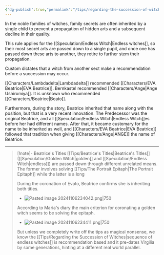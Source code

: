 ```yaml
---
{"dg-publish":true,"permalink":"/tips/regarding-the-succession-of-witches/","contentClasses":"center-headings red-truth red-links blue-truth"}
---
```


In the noble families of witches, family secrets are often inherited by a single child to prevent a propagation of hidden arts and a subsequent decline in their quality.

This rule applies for the [[Speculation/Endless Witch\|Endless witches]], so their most secret arts are passed down to a single pupil, and once one has passed down these arts to another, they retire to further stem their propagation.

Custom dictates that a witch from another sect make a recommendation before a succession may occur.

[[Characters/Lambdadelta\|Lambdadelta]] recommended [[Characters/EVA Beatrice\|EVA Beatrice]]. Bernkastel recommended [[Characters/Ange\|Ange Ushiromiya]]. It is unknown who recommended [[Characters/Beatrice\|Beato]].

Furthermore, during the story, Beatrice inherited that name along with the position, but that is a very recent innovation. The Predecessor was the original Beatrice, and all [[Speculation/Endless Witch\|Endless Witch]]es before her had different names. After that, it became customary for the name to be inherited as well, and [[Characters/EVA Beatrice\|EVA Beatrice]] followed that tradition when giving [[Characters/Ange\|ANGE]] the name of Beatrice.

---


<div class="transclusion internal-embed is-loaded"><div class="markdown-embed">



> [!note]- Beatrice's Titles
> [[Tips/Beatrice's Titles\|Beatrice's Titles]] ([[Speculation/Golden Witch\|golden]] and [[Speculation/Endless Witch\|endless]]) are passed down through different unrelated means. The former involves solving [[Tips/The Portrait Epitaph\|The Portrait Epitaph]] while the latter is a long
> 
> During the coronation of Evato, Beatrice confirms she is inheriting both titles.
> - ![Pasted image 20241106234042.png|750](/img/user/Attachments/Pasted%20image%2020241106234042.png)
>
> According to Maria's diary the main criterion for coronating a golden witch seems to be solving the epitaph.
> - ![Pasted image 20241106234411.png|750](/img/user/Attachments/Pasted%20image%2020241106234411.png) 
> 
> But unless we completely write off the tips as magical nonsense, we know the [[Tips/Regarding the Succession of Witches\|sequence of endless witches]] is recommendation based and it pre-dates Virgilia by some generations, hinting at a different real world parallel.
>  

</div></div>

